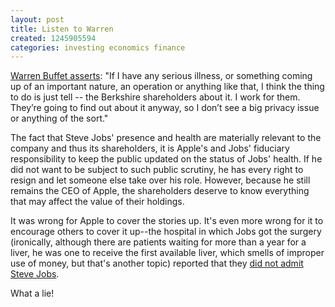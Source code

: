 ```yaml
---
layout: post
title: Listen to Warren
created: 1245905594
categories: investing economics finance
---
```

[Warren Buffet asserts](http://www.bloomberg.com/apps/news?pid=20601087&sid=ahB_YmpWUynA): "If I have any serious illness, or something coming up of an important nature, an operation or anything like that, I think the thing to do is just tell -- the Berkshire shareholders about it. I work for them. They’re going to find out about it anyway, so I don’t see a big privacy issue or anything of the sort."

The fact that Steve Jobs' presence and health are materially relevant to the company and thus its shareholders, it is Apple's and Jobs' fiduciary responsibility to keep the public updated on the status of Jobs' health. If he did not want to be subject to such public scrutiny, he has every right to resign and let someone else take over his role. However, because he still remains the CEO of Apple, the shareholders deserve to know everything that may affect the value of their holdings.

It was wrong for Apple to cover the stories up. It's even more wrong for it to encourage others to cover it up--the hospital in which Jobs got the surgery (ironically, although there are patients waiting for more than a year for a liver, he was one to receive the first available liver, which smells of improper use of money, but that's another topic) reported that they [did not admit Steve Jobs](http://www.forbes.com/2009/06/24/hospital-lies-about-jobs-technology-forbes.html).

What a lie!
